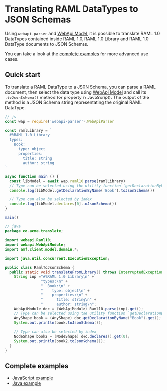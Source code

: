 ---
---

# Translating RAML DataTypes to JSON Schemas
Using `webapi-parser` and [WebApi Model](https://raml-org.github.io/webapi-parser/js/classes/webapibaseunit.html), it is possible to translate RAML 1.0 DataTypes contained inside RAML 1.0, RAML 1.0 Library and RAML 1.0 DataType documents to JSON Schemas.

You can take a look at the [complete examples](#complete-examples) for more advanced use cases.

## Quick start
To translate a RAML DataType to a JSON Schema, you can parse a RAML document, then select the data type using [WebApi Model](https://raml-org.github.io/webapi-parser/js/classes/webapibaseunit.html) and call its `.toJsonSchema()` method (or property in JavaScript). The output of the method is a JSON Schema string representating the original RAML DataType.

```js
// js
const wap = require('webapi-parser').WebApiParser

const ramlLibrary = `
  #%RAML 1.0 Library
  types:
    Book:
      type: object
      properties:
        title: string
        author: string
`

async function main () {
  const libModel = await wap.raml10.parse(ramlLibrary)
  // Type can be selected using the utility function `getDeclarationByName()`
  console.log(libModel.getDeclarationByName('Book').toJsonSchema())

  // Type can also be selected by index
  console.log(libModel.declares[0].toJsonSchema())
}

main()
```

```java
// java
package co.acme.translate;

import webapi.Raml10;
import webapi.WebApiModule;
import amf.client.model.domain.*;

import java.util.concurrent.ExecutionException;

public class RamlToJsonSchema {
  public static void translateFromLibrary() throws InterruptedException, ExecutionException {
    String inp ="#%RAML 1.0 Library\n" +
                "types:\n" +
                "  Book:\n" +
                "    type: object\n" +
                "    properties:\n" +
                "      title: string\n" +
                "      author: string\n";
    WebApiModule doc = (WebApiModule) Raml10.parse(inp).get();
    // Type can be selected using the utility function `getDeclarationByName()`
    AnyShape book = (AnyShape) doc.getDeclarationByName("Book").get();
    System.out.println(book.toJsonSchema());

    // Type can also be selected by index
    NodeShape book2 = (NodeShape) doc.declares().get(0);
    System.out.println(book2.toJsonSchema());
  }
}
```

## Complete examples
* [JavaScript example](https://github.com/raml-org/webapi-parser/blob/master/examples/js/ramldt-jsonschema.js)
* [Java example](https://github.com/raml-org/webapi-parser/blob/master/examples/java/src/main/java/co/acme/translate/RamlDtToJsonSchema.java)

